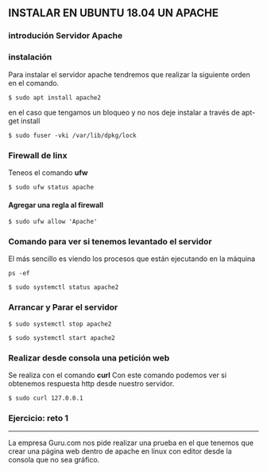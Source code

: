 ## INSTALAR EN UBUNTU 18.04 UN APACHE

### introdución Servidor Apache


### instalación 
Para instalar el servidor apache tendremos que realizar la siguiente orden en el comando.
```
$ sudo apt install apache2
```
en el caso que tengamos un bloqueo y no nos deje instalar a través de apt-get install 
```
$ sudo fuser -vki /var/lib/dpkg/lock
```
### Firewall de linx

Teneos el comando **ufw**

```
$ sudo ufw status apache
```

#### Agregar una regla al firewall

```
$ sudo ufw allow 'Apache'
```

### Comando para ver si tenemos levantado el servidor
El más sencillo es viendo los procesos que están ejecutando en la máquina
```
ps -ef 
```
```
$ sudo systemctl status apache2
```

###  Arrancar y Parar el servidor
```
$ sudo systemctl stop apache2
```

```
$ sudo systemctl start apache2
```

### Realizar desde consola una petición web
Se realiza con el comando **curl**
Con este comando podemos ver si obtenemos respuesta http desde nuestro servidor.
```
$ sudo curl 127.0.0.1
```

### Ejercicio: reto 1
---
La empresa Guru.com nos pide realizar una prueba en el que tenemos que crear una página web dentro de apache en linux con editor desde la consola que no sea gráfico.
